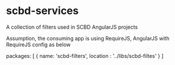 # scbd-services
A collection of filters used in SCBD AngularJS projects

Assumption, the consuming app is using RequireJS, AngularJS with RequireJS config as below

  packages: [
        { name: 'scbd-filters', location : '../libs/scbd-filtes' }
    ]
